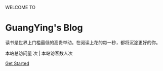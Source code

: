 
WELCOME TO

# GuangYing's  Blog

读书是世界上门槛最低的高贵举动。在阅读上花的每一秒，都将沉淀更好的你。

<!-- <a href="https://github.com/guangyingmi/guangying-website.git">Github</a> -->
<span id="busuanzi_container_site_pv">
    本站总访问量 <span id="busuanzi_value_site_pv"></span>次
</span>| 本站访客数<span id="busuanzi_value_site_uv"></span>人次

<a href="#README">Get Started</a>
